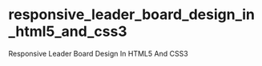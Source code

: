 # responsive_leader_board_design_in_html5_and_css3
Responsive Leader Board Design In HTML5 And CSS3
